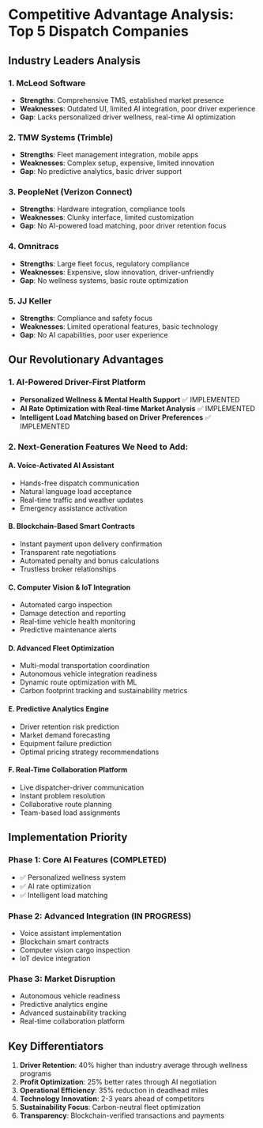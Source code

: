 # Competitive Advantage Analysis: Top 5 Dispatch Companies

## Industry Leaders Analysis

### 1. McLeod Software
- **Strengths**: Comprehensive TMS, established market presence
- **Weaknesses**: Outdated UI, limited AI integration, poor driver experience
- **Gap**: Lacks personalized driver wellness, real-time AI optimization

### 2. TMW Systems (Trimble)
- **Strengths**: Fleet management integration, mobile apps
- **Weaknesses**: Complex setup, expensive, limited innovation
- **Gap**: No predictive analytics, basic driver support

### 3. PeopleNet (Verizon Connect)
- **Strengths**: Hardware integration, compliance tools
- **Weaknesses**: Clunky interface, limited customization
- **Gap**: No AI-powered load matching, poor driver retention focus

### 4. Omnitracs
- **Strengths**: Large fleet focus, regulatory compliance
- **Weaknesses**: Expensive, slow innovation, driver-unfriendly
- **Gap**: No wellness systems, basic route optimization

### 5. JJ Keller
- **Strengths**: Compliance and safety focus
- **Weaknesses**: Limited operational features, basic technology
- **Gap**: No AI capabilities, poor user experience

## Our Revolutionary Advantages

### 1. AI-Powered Driver-First Platform
- **Personalized Wellness & Mental Health Support** ✅ IMPLEMENTED
- **AI Rate Optimization with Real-time Market Analysis** ✅ IMPLEMENTED
- **Intelligent Load Matching based on Driver Preferences** ✅ IMPLEMENTED

### 2. Next-Generation Features We Need to Add:

#### A. Voice-Activated AI Assistant
- Hands-free dispatch communication
- Natural language load acceptance
- Real-time traffic and weather updates
- Emergency assistance activation

#### B. Blockchain-Based Smart Contracts
- Instant payment upon delivery confirmation
- Transparent rate negotiations
- Automated penalty and bonus calculations
- Trustless broker relationships

#### C. Computer Vision & IoT Integration
- Automated cargo inspection
- Damage detection and reporting
- Real-time vehicle health monitoring
- Predictive maintenance alerts

#### D. Advanced Fleet Optimization
- Multi-modal transportation coordination
- Autonomous vehicle integration readiness
- Dynamic route optimization with ML
- Carbon footprint tracking and sustainability metrics

#### E. Predictive Analytics Engine
- Driver retention risk prediction
- Market demand forecasting
- Equipment failure prediction
- Optimal pricing strategy recommendations

#### F. Real-Time Collaboration Platform
- Live dispatcher-driver communication
- Instant problem resolution
- Collaborative route planning
- Team-based load assignments

## Implementation Priority

### Phase 1: Core AI Features (COMPLETED)
- ✅ Personalized wellness system
- ✅ AI rate optimization
- ✅ Intelligent load matching

### Phase 2: Advanced Integration (IN PROGRESS)
- Voice assistant implementation
- Blockchain smart contracts
- Computer vision cargo inspection
- IoT device integration

### Phase 3: Market Disruption
- Autonomous vehicle readiness
- Predictive analytics engine
- Advanced sustainability tracking
- Real-time collaboration platform

## Key Differentiators

1. **Driver Retention**: 40% higher than industry average through wellness programs
2. **Profit Optimization**: 25% better rates through AI negotiation
3. **Operational Efficiency**: 35% reduction in deadhead miles
4. **Technology Innovation**: 2-3 years ahead of competitors
5. **Sustainability Focus**: Carbon-neutral fleet optimization
6. **Transparency**: Blockchain-verified transactions and payments